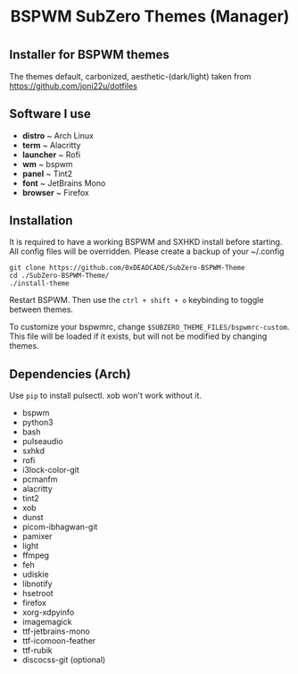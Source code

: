 <h1 align="center"> BSPWM SubZero Themes (Manager) <h1>

## Installer for BSPWM themes

The themes default, carbonized, aesthetic-(dark/light) taken from https://github.com/joni22u/dotfiles

## Software I use

- **distro** ~ Arch Linux
- **term** ~ Alacritty
- **launcher** ~ Rofi
- **wm** ~ bspwm
- **panel** ~ Tint2
- **font** ~ JetBrains Mono
- **browser** ~ Firefox

## Installation
It is required to have a working BSPWM and SXHKD install before starting. All config files will be overridden. Please create a backup of your ~/.config

```
git clone https://github.com/0xDEADCADE/SubZero-BSPWM-Theme
cd ./SubZero-BSPWM-Theme/
./install-theme
```
Restart BSPWM.
Then use the `ctrl + shift + o` keybinding to toggle between themes.

To customize your bspwmrc, change `$SUBZERO_THEME_FILES/bspwmrc-custom`. This file will be loaded if it exists, but will not be modified by changing themes.

## Dependencies (Arch)
Use `pip` to install pulsectl. xob won't work without it.

- bspwm
- python3
- bash
- pulseaudio
- sxhkd
- rofi
- i3lock-color-git
- pcmanfm
- alacritty
- tint2
- xob
- dunst
- picom-ibhagwan-git
- pamixer
- light
- ffmpeg
- feh
- udiskie
- libnotify
- hsetroot
- firefox
- xorg-xdpyinfo
- imagemagick
- ttf-jetbrains-mono
- ttf-icomoon-feather
- ttf-rubik
- discocss-git (optional)

